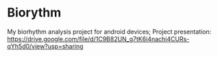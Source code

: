 # Biorythm
My biorhythm analysis project for android devices;
Project presentation: https://drive.google.com/file/d/1C9B82UN_g7tK6i4nachi4CURs-qYh5d0/view?usp=sharing
